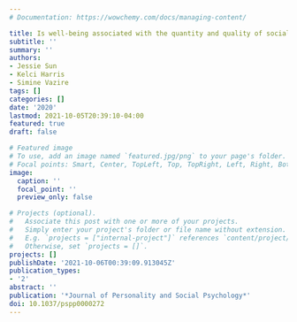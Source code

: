 ```yaml
---
# Documentation: https://wowchemy.com/docs/managing-content/

title: Is well-being associated with the quantity and quality of social interactions?
subtitle: ''
summary: ''
authors:
- Jessie Sun
- Kelci Harris
- Simine Vazire
tags: []
categories: []
date: '2020'
lastmod: 2021-10-05T20:39:10-04:00
featured: true
draft: false

# Featured image
# To use, add an image named `featured.jpg/png` to your page's folder.
# Focal points: Smart, Center, TopLeft, Top, TopRight, Left, Right, BottomLeft, Bottom, BottomRight.
image:
  caption: ''
  focal_point: ''
  preview_only: false

# Projects (optional).
#   Associate this post with one or more of your projects.
#   Simply enter your project's folder or file name without extension.
#   E.g. `projects = ["internal-project"]` references `content/project/deep-learning/index.md`.
#   Otherwise, set `projects = []`.
projects: []
publishDate: '2021-10-06T00:39:09.913045Z'
publication_types:
- '2'
abstract: ''
publication: '*Journal of Personality and Social Psychology*'
doi: 10.1037/pspp0000272
---
```

